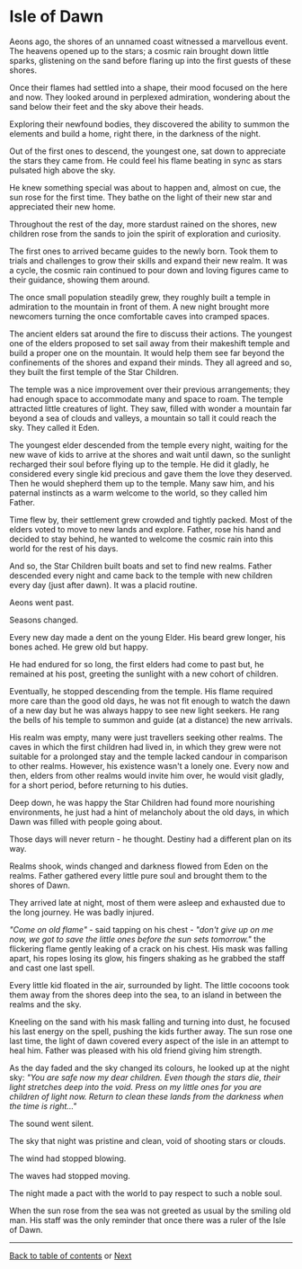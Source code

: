 # Isle of Dawn

Aeons ago, the shores of an unnamed coast witnessed a marvellous event. The heavens opened up to the stars; a cosmic rain brought down little sparks, glistening on the sand before flaring up into the first guests of these shores.

Once their flames had settled into a shape, their mood focused on the here and now. They looked around in perplexed admiration, wondering about the sand below their feet and the sky above their heads.

Exploring their newfound bodies, they discovered the ability to summon the elements and build a home, right there, in the darkness of the night.

Out of the first ones to descend, the youngest one, sat down to appreciate the stars they came from. He could feel his flame beating in sync as stars pulsated high above the sky.

He knew something special was about to happen and, almost on cue, the sun rose for the first time. They bathe on the light of their new star and appreciated their new home.

Throughout the rest of the day, more stardust rained on the shores, new children rose from the sands to join the spirit of exploration and curiosity.

The first ones to arrived became guides to the newly born. Took them to trials and challenges to grow their skills and expand their new realm. It was a cycle, the cosmic rain continued to pour down and loving figures came to their guidance, showing them around.

The once small population steadily grew, they roughly built a temple in admiration to the mountain in front of them. A new night brought more newcomers turning the once comfortable caves into cramped spaces.

The ancient elders sat around the fire to discuss their actions. The youngest one of the elders proposed to set sail away from their makeshift temple and build a proper one on the mountain. It would help them see far beyond the confinements of the shores and expand their minds. They all agreed and so, they built the first temple of the Star Children.

The temple was a nice improvement over their previous arrangements; they had enough space to accommodate many and space to roam. The temple attracted little creatures of light. They saw, filled with wonder a mountain far beyond a sea of clouds and valleys, a mountain so tall it could reach the sky. They called it Eden.

The youngest elder descended from the temple every night, waiting for the new wave of kids to arrive at the shores and wait until dawn, so the sunlight recharged their soul before flying up to the temple. He did it gladly, he considered every single kid precious and gave them the love they deserved. Then he would shepherd them up to the temple. Many saw him, and his paternal instincts as a warm welcome to the world, so they called him Father.

Time flew by, their settlement grew crowded and tightly packed. Most of the elders voted to move to new lands and explore. Father, rose his hand and decided to stay behind, he wanted to welcome the cosmic rain into this world for the rest of his days.

And so, the Star Children built boats and set to find new realms. Father descended every night and came back to the temple with new children every day (just after dawn). It was a placid routine.

Aeons went past.

Seasons changed.

Every new day made a dent on the young Elder. His beard grew longer, his bones ached. He grew old but happy.

He had endured for so long, the first elders had come to past but, he remained at his post, greeting the sunlight with a new cohort of children.

Eventually, he stopped descending from the temple. His flame required more care than the good old days, he was not fit enough to watch the dawn of a new day but he was always happy to see new light seekers. He rang the bells of his temple to summon and guide (at a distance) the new arrivals.

His realm was empty, many were just travellers seeking other realms. The caves in which the first children had lived in, in which they grew were not suitable for a prolonged stay and the temple lacked candour in comparison to other realms. However, his existence wasn't a lonely one. Every now and then, elders from other realms would invite him over, he would visit gladly, for a short period, before returning to his duties.

Deep down, he was happy the Star Children had found more nourishing environments, he just had a hint of melancholy about the old days, in which Dawn was filled with people going about.

Those days will never return - he thought. Destiny had a different plan on its way.

Realms shook, winds changed and darkness flowed from Eden on the realms. Father gathered every little pure soul and brought them to the shores of Dawn.

They arrived late at night, most of them were asleep and exhausted due to the long journey. He was badly injured.

*"Come on old flame"* - said tapping on his chest - *"don't give up on me now, we got to save the little ones before the sun sets tomorrow."* the flickering flame gently leaking of a crack on his chest. His mask was falling apart, his ropes losing its glow, his fingers shaking as he grabbed the staff and cast one last spell.

Every little kid floated in the air, surrounded by light. The little cocoons took them away from the shores deep into the sea, to an island in between the realms and the sky.

Kneeling on the sand with his mask falling and turning into dust, he focused his last energy on the spell, pushing the kids further away. The sun rose one last time, the light of dawn covered every aspect of the isle in an attempt to heal him. Father was pleased with his old friend giving him strength.

As the day faded and the sky changed its colours, he looked up at the night sky: *"You are safe now my dear children. Even though the stars die, their light stretches deep into the void. Press on my little ones for you are children of light now. Return to clean these lands from the darkness when the time is right..."*

The sound went silent.

The sky that night was pristine and clean, void of shooting stars or clouds.

The wind had stopped blowing.

The waves had stopped moving.

The night made a pact with the world to pay respect to such a noble soul.

When the sun rose from the sea was not greeted as usual by the smiling old man. His staff was the only reminder that once there was a ruler of the Isle of Dawn.

----

 [Back to table of contents](0-Index.md) or [Next](7-Epilogue.md) 
